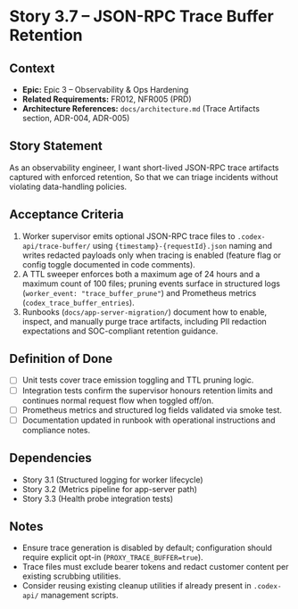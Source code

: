 # Story 3.7 – JSON-RPC Trace Buffer Retention

## Context

- **Epic:** Epic 3 – Observability & Ops Hardening
- **Related Requirements:** FR012, NFR005 (PRD)
- **Architecture References:** `docs/architecture.md` (Trace Artifacts section, ADR-004, ADR-005)

## Story Statement

As an observability engineer,
I want short-lived JSON-RPC trace artifacts captured with enforced retention,
So that we can triage incidents without violating data-handling policies.

## Acceptance Criteria

1. Worker supervisor emits optional JSON-RPC trace files to `.codex-api/trace-buffer/` using `{timestamp}-{requestId}.json` naming and writes redacted payloads only when tracing is enabled (feature flag or config toggle documented in code comments).
2. A TTL sweeper enforces both a maximum age of 24 hours and a maximum count of 100 files; pruning events surface in structured logs (`worker_event: "trace_buffer_prune"`) and Prometheus metrics (`codex_trace_buffer_entries`).
3. Runbooks (`docs/app-server-migration/`) document how to enable, inspect, and manually purge trace artifacts, including PII redaction expectations and SOC-compliant retention guidance.

## Definition of Done

- [ ] Unit tests cover trace emission toggling and TTL pruning logic.
- [ ] Integration tests confirm the supervisor honours retention limits and continues normal request flow when toggled off/on.
- [ ] Prometheus metrics and structured log fields validated via smoke test.
- [ ] Documentation updated in runbook with operational instructions and compliance notes.

## Dependencies

- Story 3.1 (Structured logging for worker lifecycle)
- Story 3.2 (Metrics pipeline for app-server path)
- Story 3.3 (Health probe integration tests)

## Notes

- Ensure trace generation is disabled by default; configuration should require explicit opt-in (`PROXY_TRACE_BUFFER=true`).
- Trace files must exclude bearer tokens and redact customer content per existing scrubbing utilities.
- Consider reusing existing cleanup utilities if already present in `.codex-api/` management scripts.
